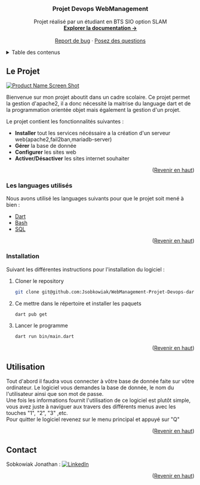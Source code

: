 <div id="top"></div>
<!--
*** Thanks for checking out the Best-README-Template. If you have a suggestion
*** that would make this better, please fork the repo and create a pull request
*** or simply open an issue with the tag "enhancement".
*** Don't forget to give the project a star!
*** Thanks again! Now go create something AMAZING! :D
-->



<!-- PROJECT SHIELDS -->
<!--
*** I'm using markdown "reference style" links for readability.
*** Reference links are enclosed in brackets [ ] instead of parentheses ( ).
*** See the bottom of this document for the declaration of the reference variables
*** for contributors-url, forks-url, etc. This is an optional, concise syntax you may use.
*** https://www.markdownguide.org/basic-syntax/#reference-style-links
-->

<!-- PROJECT LOGO -->
<br />
<div align="center">
  <a href="https://github.com/othneildrew/Best-README-Template">
  </a>

  <h3 align="center">Projet Devops WebManagement</h3>

  <p align="center">
    Projet réalisé par un étudiant en BTS SIO option SLAM
    <br />
    <a href="https://github.com/Morbleuz/dart_furet/blob/main/README.md"><strong>Explorer la documentation -></strong></a>
    <br />
    <br />
    <a href="https://github.com/Morbleuz/dart_furet/issues">Report de bug</a>
    ·
    <a href="https://github.com/Morbleuz/dart_furet/issues">Posez des questions</a>
  </p>
</div>



<!-- TABLE OF CONTENTS -->
<details>
  <summary>Table des contenus</summary>
  <ol>
    <li>
      <a href="#le-projet">Le projet</a>
      <ul>
        <li><a href="#les-languages-utilisés">Les languages utilisés</a></li>
        <li><a href="#organisation">Organisation</a></li>
        <li><a href="#diagramme-de-classe">Le diagramme de classe</a></li>
      </ul>
    </li>
    <li><a href="#installation">Installation</a></li>
    <li><a href="#utilisation">Utilisation</a></li>
    <li><a href="#contact">Contact</a></li>
  </ol>
</details>



<!-- ABOUT THE PROJECT -->
## Le Projet

[![Product Name Screen Shot][product-screenshot]](https://example.com)

Bienvenue sur mon projet aboutit dans un cadre scolaire. Ce projet permet la gestion d'apache2, il a donc nécessité la maitrise du language dart et de la programmation orientée objet mais également la gestion d'un projet.

Le projet contient les fonctionnalités suivantes :
* <strong>Installer</strong> tout les services nécéssaire a la création d'un serveur web(apache2,fail2ban,mariadb-server)
* <strong>Gérer</strong> la base de donnée
* <strong>Configurer</strong> les sites web
* <strong>Activer/Désactiver</strong> les sites internet souhaiter


<p align="right">(<a href="#top">Revenir en haut</a>)</p>

### Les languages utilisés

Nous avons utilisé les languages suivants pour que le projet soit mené à bien :

* [Dart](https://dart.dev/)
* [Bash](https://doc.ubuntu-fr.org/bash)
* [SQL](https://sql.sh/plan)

<p align="right">(<a href="#top">Revenir en haut</a>)</p>


### Installation

Suivant les différentes instructions pour l'installation du logiciel :

1. Cloner le repository
   ```sh
   git clone git@github.com:Jsobkowiak/WebManagement-Projet-Devops-dart.git ```
   ```
2. Ce mettre dans le répertoire et installer les paquets
   ```sh
   dart pub get
   ```
3. Lancer le programme
   ```sh
   dart run bin/main.dart
   ```
<p align="right">(<a href="#top">Revenir en haut</a>)</p>



<!-- USAGE EXAMPLES -->
## Utilisation

Tout d'abord il faudra vous connecter à vôtre base de donnée faite sur vôtre ordinateur. Le logiciel vous demandes la base de donnée, le nom du l'utilisateur ainsi que son mot de passe.<br>
Une fois les informations fournit l'utilisation de ce logiciel est plutôt simple, vous avez juste à naviguer aux travers des différents menus avec les touches "1", "2", "3" ,etc.<br>
Pour quitter le logiciel revenez sur le menu principal et appuyé sur "Q"
<p align="right">(<a href="#top">Revenir en haut</a>)</p>


<!-- CONTACT -->
## Contact


Sobkowiak Jonathan : [![LinkedIn][linkedin-shield]][linkedin-url2]

<p align="right">(<a href="#top">Revenir en haut</a>)</p>


<!-- MARKDOWN LINKS & IMAGES -->
<!-- https://www.markdownguide.org/basic-syntax/#reference-style-links -->
[contributors-shield]: https://img.shields.io/github/contributors/othneildrew/Best-README-Template.svg?style=for-the-badge
[contributors-url]: https://github.com/othneildrew/Best-README-Template/graphs/contributors
[forks-shield]: https://img.shields.io/github/forks/othneildrew/Best-README-Template.svg?style=for-the-badge
[forks-url]: https://github.com/othneildrew/Best-README-Template/network/members
[stars-shield]: https://img.shields.io/github/stars/othneildrew/Best-README-Template.svg?style=for-the-badge
[stars-url]: https://github.com/othneildrew/Best-README-Template/stargazers
[issues-shield]: https://img.shields.io/github/issues/othneildrew/Best-README-Template.svg?style=for-the-badge
[issues-url]: https://github.com/othneildrew/Best-README-Template/issues
[license-shield]: https://img.shields.io/github/license/othneildrew/Best-README-Template.svg?style=for-the-badge
[license-url]: https://github.com/othneildrew/Best-README-Template/blob/master/LICENSE.txt
[linkedin-shield]: https://img.shields.io/badge/-LinkedIn-black.svg?style=for-the-badge&logo=linkedin&colorB=555
[linkedin-url]: https://www.linkedin.com/in/axel-l-b9620a228/
[linkedin-url2]: https://www.linkedin.com/in/jonathan-sobkowiak-2b5310228/

[product-screenshot]: terminal.png
[diagramme]: diagramme.png
